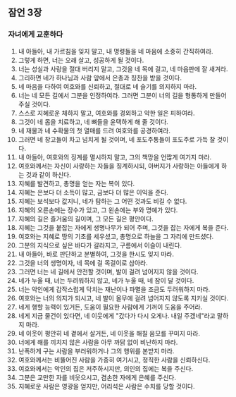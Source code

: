 ## 잠언 3장

### 자녀에게 교훈하다
1. 내 아들아, 내 가르침을 잊지 말고, 내 명령들을 네 마음에 소중히 간직하여라.
2. 그렇게 하면, 너는 오래 살고, 성공하게 될 것이다.
3. 너는 성실과 사랑을 절대 버리지 말고, 그것을 네 목에 걸고, 네 마음판에 잘 새겨라.
4. 그리하면 네가 하나님과 사람 앞에서 은총과 칭찬을 받을 것이다.
5. 네 마음을 다하여 여호와를 신뢰하고, 절대로 네 슬기를 의지하지 마라.
6. 너는 네 모든 길에서 그분을 인정하여라. 그러면 그분이 너의 길을 형통하게 만들어 주실 것이다.
7. 스스로 지혜로운 체하지 말고, 여호와를 경외하고 악한 일은 피하여라.
8. 그것이 네 몸을 치료하고, 네 뼈들을 윤택하게 해 줄 것이다.
9. 네 재물과 네 수확물의 첫 열매를 드려 여호와를 공경하여라.
10. 그러면 네 창고들이 차고 넘치게 될 것이며, 네 포도주통들이 포도주로 가득 찰 것이다.
11. 내 아들아, 여호와의 징계를 멸시하지 말고, 그의 책망을 언짢게 여기지 마라.
12. 여호와께서는 자신이 사랑하는 자들을 징계하시되, 아버지가 사랑하는 아들에게 하는 것과 같이 하신다.
13. 지혜를 발견하고, 총명을 얻는 자는 복이 있다.
14. 지혜는 은보다 더 소득이 많고, 금보다 더 많은 이익을 준다.
15. 지혜는 보석보다 값지니, 네가 탐하는 그 어떤 것과도 비길 수 없다.
16. 지혜의 오른손에는 장수가 있고, 그 왼손에는 부와 명예가 있다.
17. 지혜의 길은 즐거움의 길이며, 그 모든 길은 평안이다.
18. 지혜는 그것을 붙잡는 자에게 생명나무가 되어 주며, 그것을 잡는 자에게 복을 준다.
19. 여호와는 지혜로 땅의 기초를 세우셨고, 총명으로 하늘을 그 자리에 만드셨다.
20. 그분의 지식으로 싶은 바다가 갈라지고, 구름에서 이슬이 내린다.
21. 내 아들아, 바로 판단하고 분별하여, 그것을 한시도 잊지 마라.
22. 그것을 너의 생명이자, 네 목에 걸 목걸이로 삼아라.
23. 그러면 너는 네 길에서 안전할 것이며, 발이 걸려 넘어지지 않을 것이다.
24. 네가 누울 때, 너는 두려워하지 않고, 네가 누울 때, 네 잠이 달 것이다.
25. 너는 악인에게 갑작스럽게 닥치는 재난이나 파멸을 조금도 두려워하지 마라.
26. 여호와는 너의 의지가 되시고, 네 발이 올무에 걸려 넘어지지 않도록 지키실 것이다.
27. 네게 행할 능력이 있거든, 도움이 필요한 사람에게 기꺼이 도움을 주어라.
28. 네게 지금 물건이 있다면, 네 이웃에게 "갔다가 다시 오게나. 내일 주겠네"라고 말하지 마라.
29. 네 이웃이 평안히 네 곁에서 살거든, 네 이웃을 해칠 음모를 꾸미지 마라.
30. 너에게 해를 끼치지 않은 사람을 아무 까닭 없이 비난하지 마라.
31. 난폭하게 구는 사람을 부러워하거나 그의 행위를 본받지 마라.
32. 여호와께서는 비뚤어진 사람을 가증히 여기시고, 정직한 사람을 신뢰하신다.
33. 여호와께서는 악인의 집은 저주하시지만, 의인의 집에는 복을 주신다.
34. 그분은 교만한 자를 비웃으시고, 겸손한 자에게 은혜를 주신다.
35. 지혜로운 사람은 영광을 얻지만, 어리석은 사람은 수치를 당할 것이다.